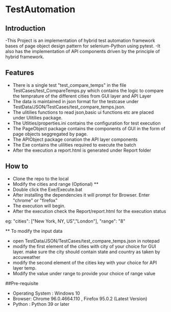 # TestAutomation

## Introduction
-This Project is an implementation of hybrid test automation framework bases of page object design pattern for selenium-Python using pytest.
-It also has the implementation of API components driven by the principle of hybrid framework.

## Features
- There is a single test "test_compare_temps" in the file TestCases/test_CompareTemps.py which contains the logic to compare the temprature of the different cities from GUI layer and API Layer
- The data is maintained in json format for the testcase under TestData/JSON/TestCases/test_compare_temps.json.
- The ulitilies functions to read json,basic ui functions etc are placed under Ulitilies package.
- The Utlities/properties.ini contains the configuration for test execution
- The PageObject package contains the components of GUI in the form of page objects seggregated by page.
- The APIObject package conation the API layer components
- The Exe contains the ulilities required to execute the batch
- After the execution a report.html is generated under Report folder

## How to

- Clone the repo to the local
- Modify the cities and range (Optional) **
- Double click the Exe/Execute.bat
- After installing the dependencies it will prompt for Browser. Enter "chrome" or "firefox"
- The execution will begin.
- After the execution check the Report/report.html for the execution status

eg:
      "cities": ["New York, NY, US","London"],
      "range": "8"

** To modify the input data 
- open TestData/JSON/TestCases/test_compare_temps.json in notepad
 - modify the first element of the cities with city of your choice for GUI layer. make sure the city should contain state and country as taken by accuweather
 - modify the second element of the cities key with your choice for API layer temp.
 - Modify the value under range to provide your choice of range value

##Pre-requisite

- Operating System : Windows 10
- Browser: Chrome 96.0.4664.110 , Firefox 95.0.2  (Latest Version)
- Python : Python 39 or later




